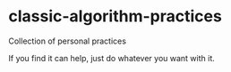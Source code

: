 # classic-algorithm-practices
Collection of personal practices 

If you find it can help, just do whatever you want with it.
